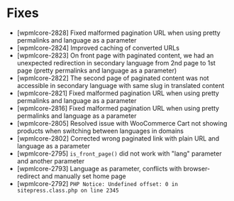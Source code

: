 # Fixes
* [wpmlcore-2828] Fixed malformed pagination URL when using pretty permalinks and language as a parameter
* [wpmlcore-2824] Improved caching of converted URLs
* [wpmlcore-2823] On front page with paginated content, we had an unexpected redirection in secondary language from 2nd page to 1st page (pretty permalinks and language as a parameter)
* [wpmlcore-2822] The second page of paginated content was not accessible in secondary language with same slug in translated content
* [wpmlcore-2821] Fixed malformed pagination URL when using pretty permalinks and language as a parameter
* [wpmlcore-2816] Fixed malformed pagination URL when using pretty permalinks and language as a parameter
* [wpmlcore-2805] Resolved issue with WooCommerce Cart not showing products when switching between languages in domains
* [wpmlcore-2802] Corrected wrong paginated link with plain URL and language as a parameter
* [wpmlcore-2795] `is_front_page()` did not work with "lang" parameter and another parameter
* [wpmlcore-2793] Language as parameter, conflicts with browser-redirect and manually set home page
* [wpmlcore-2792] `PHP Notice: Undefined offset: 0 in sitepress.class.php on line 2345`